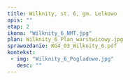 ```yaml
---
title: Wilknity, st. 6, gm. Lelkowo
opis: ""
etap: 2
ikona: "Wilknity_6_NMT.jpg"
plan: Wilknity_6_Plan_warstwicowy.jpg
sprawozdanie: KG4_03_Wilknity_6.pdf
kontekst:
 - img: "Wilknity_6_Pogladowe.jpg"
   desc: ""
---
```

